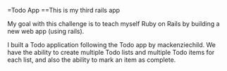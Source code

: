 =Todo App
==This is my third rails app

My goal with this challenge is to teach myself Ruby on Rails by building a new web app (using rails).

I built a Todo application following the Todo app by mackenziechild. We have the ability to create multiple Todo lists and multiple Todo items for each list, and also the ability to mark an item as complete.